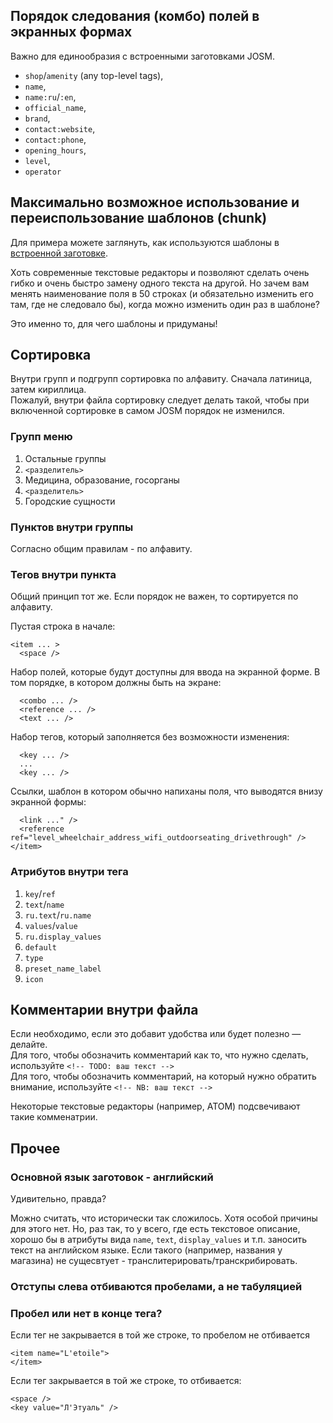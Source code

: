 ## Порядок следования (комбо) полей в экранных формах
Важно для единообразия с встроенными заготовками JOSM.
- `shop`/`amenity` (any top-level tags),
- `name`,
- `name:ru`/`:en`,
- `official_name`,
- `brand`,
- `contact:website`,
- `contact:phone`,
- `opening_hours`,
- `level`,
- `operator`

## Максимально возможное использование и переиспользование шаблонов (chunk)
Для примера можете заглянуть, как используются шаблоны в [встроенной заготовке](https://josm.openstreetmap.de/browser/trunk/data/defaultpresets.xml).  

Хоть современные текстовые редакторы и позволяют сделать очень гибко и очень быстро замену одного текста на другой. Но зачем вам менять наименование поля в 50 строках (и обязательно изменить его там, где не следовало бы), когда можно изменить один раз в шаблоне?  

Это именно то, для чего шаблоны и придуманы!

## Сортировка
Внутри групп и подгрупп сортировка по алфавиту. Сначала латиница, затем кириллица.  
Пожалуй, внутри файла сортировку следует делать такой, чтобы при включенной сортировке в самом JOSM порядок не изменился.

### Групп меню
1. Остальные группы
1. `<разделитель>`
1. Медицина, образование, госорганы
1. `<разделитель>`
1. Городские сущности

### Пунктов внутри группы
Согласно общим правилам - по алфавиту.

### Тегов внутри пункта
Общий принцип тот же. Если порядок не важен, то сортируется по алфавиту.

Пустая строка в начале:
```
<item ... >
  <space />
```
Набор полей, которые будут доступны для ввода на экранной форме. В том порядке, в котором должны быть на экране:
```
  <combo ... />
  <reference ... />
  <text ... />
```
Набор тегов, который заполняется без возможности изменения:
```
  <key ... />
  ...
  <key ... />
```
Ссылки, шаблон в котором обычно напиханы поля, что выводятся внизу экранной формы:
```
  <link ..." />
  <reference ref="level_wheelchair_address_wifi_outdoorseating_drivethrough" />
</item>
```
### Атрибутов внутри тега
1. `key`/`ref`
1. `text`/`name`
1. `ru.text`/`ru.name`
1. `values`/`value`
1. `ru.display_values`
1. `default`
1. `type`
1. `preset_name_label`
1. `icon`

## Комментарии внутри файла
Если необходимо, если это добавит удобства или будет полезно — делайте.  
Для того, чтобы обозначить комментарий как то, что нужно сделать, используйте `<!-- TODO: ваш текст -->`  
Для того, чтобы обозначить комментарий, на который нужно обратить внимание, используйте `<!-- NB: ваш текст -->`

Некоторые текстовые редакторы (например, ATOM) подсвечивают такие комменатрии.

## Прочее

### Основной язык заготовок - английский
Удивительно, правда?

Можно считать, что исторически так сложилось. Хотя особой причины для этого нет. Но, раз так, то у всего, где есть текстовое описание, хорошо бы в атрибуты вида `name`, `text`, `display_values` и т.п. заносить текст на английском языке. Если такого (например, названия у магазина) не сущесвтует - транслитерировать/транскрибировать.

### Отступы слева отбиваются пробелами, а не табуляцией

### Пробел или нет в конце тега?
Если тег не закрывается в той же строке, то пробелом не отбивается
```
<item name="L'etoile">
</item>
```
Если тег закрывается в той же строке, то отбивается:
```
<space />
<key value="Л'Этуаль" />
```
